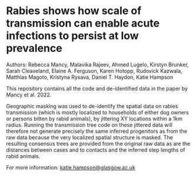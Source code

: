 # Rabies shows how scale of transmission can enable acute infections to persist at low prevalence
Authors: Rebecca Mancy, Malavika Rajeev, Ahmed Lugelo, Kirstyn Brunker, Sarah Cleaveland, Elaine A. Ferguson, Karen Hotopp, Rudovick Kazwala, Matthias Magoto, Kristyna Rysava, Daniel T. Haydon, Katie Hampson
 
This repository contains all the code and de-identified data in the paper by Mancy et al. 2022.

Geographic masking was used to de-identify the spatial data on rabies transmission (which is mostly localized to households of either dog owners or persons bitten by rabid animals), by jittering XY locations within a 1km radius. Running the transmission tree code on these jittered data will therefore not generate precisely the same inferred progenitors as from the raw data because the very localized spatial structure is masked. The resulting consensus trees are provided from the original raw data as are the distances between cases and to contacts and the inferred step lengths of rabid animals.

For more information: katie.hampson@glasgow.ac.uk

